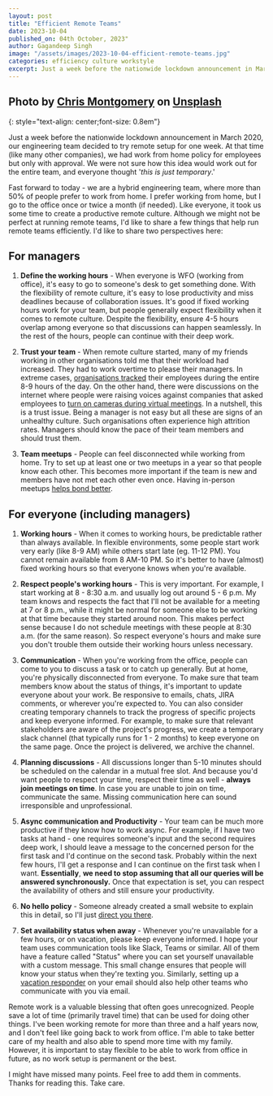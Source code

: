 ```yaml
---
layout: post
title: "Efficient Remote Teams"
date: 2023-10-04
published_on: 04th October, 2023"
author: Gagandeep Singh
image: "/assets/images/2023-10-04-efficient-remote-teams.jpg"
categories: efficiency culture workstyle
excerpt: Just a week before the nationwide lockdown announcement in March 2020, our engineering team decided to try remote setup for one week. At that time (like many other companies), we had work from home policy for employees but...
---
```


Photo by <a href="https://unsplash.com/@cwmonty?utm_content=creditCopyText&utm_medium=referral&utm_source=unsplash">Chris Montgomery</a> on <a href="https://unsplash.com/photos/smgTvepind4?utm_content=creditCopyText&utm_medium=referral&utm_source=unsplash">Unsplash</a>
---
{: style="text-align: center;font-size: 0.8em"}


Just a week before the nationwide lockdown announcement in March 2020, our engineering team decided to try remote setup for one week. At that time (like many other companies), we had work from home policy for employees but only with approval. We were not sure how this idea would work out for the entire team, and everyone thought '*this is just temporary*.'

Fast forward to today - we are a hybrid engineering team, where more than 50% of people prefer to work from home. I prefer working from home, but I go to the office once or twice a month (if needed). Like everyone, it took us some time to create a productive remote culture. Although we might not be perfect at running remote teams, I'd like to share a few things that help run remote teams efficiently. I'd like to share two perspectives here:

## For managers

1. **Define the working hours** - When everyone is WFO (working from office), it's easy to go to someone's desk to get something done. With the flexibility of remote culture, it's easy to lose productivity and miss deadlines because of collaboration issues. It's good if fixed working hours work for your team, but people generally expect flexibility when it comes to remote culture. Despite the flexibility, ensure 4-5 hours overlap among everyone so that discussions can happen seamlessly. In the rest of the hours, people can continue with their deep work.

2. **Trust your team** - When remote culture started, many of my friends working in other organisations told me that their workload had increased. They had to work overtime to please their managers. In extreme cases, [organisations tracked](https://www.wionews.com/world/us-based-company-fired-employee-after-he-refused-to-keep-webcam-on-during-wfh-report-524353) their employees during the entire 8-9 hours of the day. On the other hand, there were discussions on the internet where people were raising voices against companies that asked employees to [turn on cameras during virtual meetings](https://edition.cnn.com/2021/09/24/tech/webcams-workplace-meetings/index.html). In a nutshell, this is a trust issue. Being a manager is not easy but all these are signs of an unhealthy culture. Such organisations often experience high attrition rates. Managers should know the pace of their team members and should trust them.

3. **Team meetups** - People can feel disconnected while working from home. Try to set up at least one or two meetups in a year so that people know each other. This becomes more important if the team is new and members have not met each other even once. Having in-person meetups [helps bond better](https://about.gitlab.com/company/culture/all-remote/in-person/#the-importance-of-social-interaction).


## For everyone (including managers)

1. **Working hours** - When it comes to working hours, be predictable rather than always available. In flexible environments, some people start work very early (like 8-9 AM) while others start late (eg. 11-12 PM). You cannot remain available from 8 AM-10 PM. So it's better to have (almost) fixed working hours so that everyone knows when you're available.

2. **Respect people's working hours** \- This is very important. For example, I start working at 8 - 8:30 a.m. and usually log out around 5 - 6 p.m. My team knows and respects the fact that I'll not be available for a meeting at 7 or 8 p.m., while it might be normal for someone else to be working at that time because they started around noon. This makes perfect sense because I do not schedule meetings with these people at 8:30 a.m. (for the same reason). So respect everyone's hours and make sure you don't trouble them outside their working hours unless necessary.

3. **Communication** - When you're working from the office, people can come to you to discuss a task or to catch up generally. But at home, you're physically disconnected from everyone. To make sure that team members know about the status of things, it's important to update everyone about your work. Be responsive to emails, chats, JIRA comments, or wherever you're expected to. You can also consider creating temporary channels to track the progress of specific projects and keep everyone informed. For example, to make sure that relevant stakeholders are aware of the project's progress, we create a temporary slack channel (that typically runs for 1 - 2 months) to keep everyone on the same page. Once the project is delivered, we archive the channel.

4. **Planning discussions** - All discussions longer than 5-10 minutes should be scheduled on the calendar in a mutual free slot. And because you'd want people to respect your time, respect their time as well - **always join meetings on time**. In case you are unable to join on time, communicate the same. Missing communication here can sound irresponsible and unprofessional.

5. **Async communication and Productivity** - Your team can be much more productive if they know how to work async. For example, if I have two tasks at hand - one requires someone's input and the second requires deep work, I should leave a message to the concerned person for the first task and I'd continue on the second task. Probably within the next few hours, I'll get a response and I can continue on the first task when I want. **Essentially**, **we need to stop assuming that all our queries will be answered synchronously.** Once that expectation is set, you can respect the availability of others and still ensure your productivity.

6. **No hello policy** - Someone already created a small website to explain this in detail, so I'll just [direct you there](https://nohello.net/en/).

7. **Set availability status when away** - Whenever you're unavailable for a few hours, or on vacation, please keep everyone informed. I hope your team uses communication tools like Slack, Teams or similar. All of them have a feature called "Status" where you can set yourself unavailable with a custom message. This small change ensures that people will know your status when they're texting you. Similarly, setting up a [vacation responder](https://support.google.com/mail/answer/25922?hl=en&co=GENIE.Platform%3DDesktop) on your email should also help other teams who communicate with you via email.


Remote work is a valuable blessing that often goes unrecognized. People save a lot of time (primarily travel time) that can be used for doing other things. I've been working remote for more than three and a half years now, and I don't feel like going back to work from office. I'm able to take better care of my health and also able to spend more time with my family. However, it is important to stay flexible to be able to work from office in future, as no work setup is permanent or the best.

I might have missed many points. Feel free to add them in comments. Thanks for reading this. Take care.
